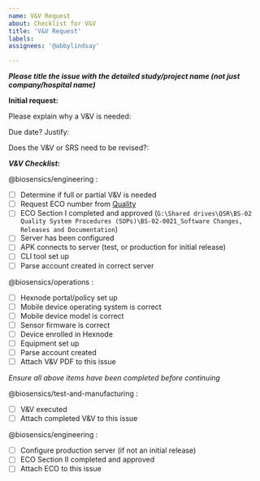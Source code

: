 ```yaml
---
name: V&V Request
about: Checklist for V&V
title: 'V&V Request'
labels: 
assignees: '@abbylindsay'

---
```

***Please title the issue with the detailed study/project name (not just company/hospital name)***

**Initial request:**

Please explain why a V&V is needed:

Due date? Justify:

Does the V&V or SRS need to be revised?:



***V&V Checklist:***

@biosensics/engineering : 
- [ ] Determine if full or partial V&V is needed
- [ ] Request ECO number from [Quality](mailto:quality@biosensics.com)
- [ ] ECO Section I completed and approved (`G:\Shared drives\QSR\BS-02 Quality System Procedures (SOPs)\BS-02-0021_Software Changes, Releases and Documentation`)
- [ ] Server has been configured
- [ ] APK connects to server (test, or production for initial release)
- [ ] CLI tool set up
- [ ] Parse account created in correct server

@biosensics/operations :
- [ ] Hexnode portal/policy set up
- [ ] Mobile device operating system is correct
- [ ] Mobile device model is correct
- [ ] Sensor firmware is correct
- [ ] Device enrolled in Hexnode
- [ ] Equipment set up
- [ ] Parse account created
- [ ] Attach V&V PDF to this issue

*Ensure all above items have been completed before continuing*

@biosensics/test-and-manufacturing :
- [ ] V&V executed
- [ ] Attach completed V&V to this issue

@biosensics/engineering :
- [ ] Configure production server (if not an initial release)
- [ ] ECO Section II completed and approved
- [ ] Attach ECO to this issue
